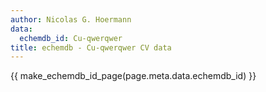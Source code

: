 ```yaml
---
author: Nicolas G. Hoermann
data:
  echemdb_id: Cu-qwerqwer
title: echemdb - Cu-qwerqwer CV data
---
```


{{ make_echemdb_id_page(page.meta.data.echemdb_id) }}